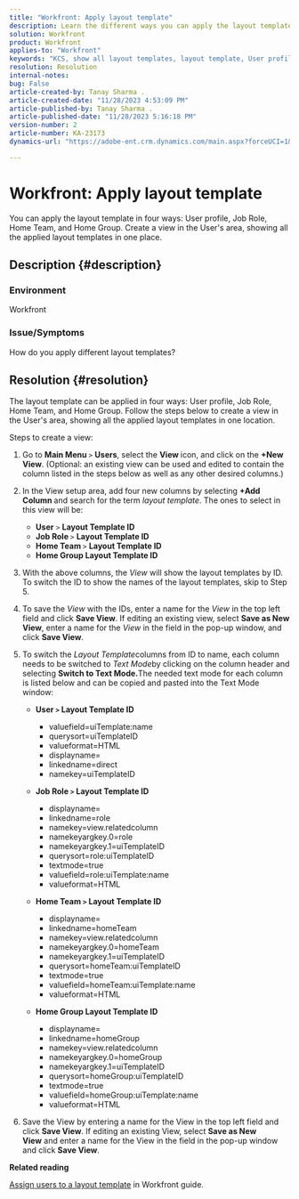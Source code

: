 ```yaml
---
title: "Workfront: Apply layout template"
description: Learn the different ways you can apply the layout template.
solution: Workfront
product: Workfront
applies-to: "Workfront"
keywords: "KCS, show all layout templates, layout template, User profile, Job Role, Home Team, Home Group, Workfront"
resolution: Resolution
internal-notes: 
bug: False
article-created-by: Tanay Sharma .
article-created-date: "11/28/2023 4:53:09 PM"
article-published-by: Tanay Sharma .
article-published-date: "11/28/2023 5:16:18 PM"
version-number: 2
article-number: KA-23173
dynamics-url: "https://adobe-ent.crm.dynamics.com/main.aspx?forceUCI=1&pagetype=entityrecord&etn=knowledgearticle&id=be19a899-0e8e-ee11-8179-6045bd006704"

---
```

# Workfront: Apply layout template


You can apply the layout template in four ways: User profile, Job Role, Home Team, and Home Group. Create a view in the User's area, showing all the applied layout templates in one place.

## Description {#description}


### Environment

Workfront



### Issue/Symptoms

How do you apply different layout templates?


## Resolution {#resolution}


The layout template can be applied in four ways: User profile, Job Role, Home Team, and Home Group. Follow the steps below to create a view in the User's area, showing all the applied layout templates in one location.

Steps to create a view:

1. Go to <b>Main Menu </b>`>`  <b>Users</b>, select the <b>View </b>icon, and click on the <b>+New View</b>. (Optional: an existing view can be used and edited to contain the column listed in the steps below as well as any other desired columns.)
2. In the View setup area, add four new columns by selecting <b>+Add Column </b>and search for the term *layout template*. The ones to select in this view will be:

    - <b>User</b> `>`  <b>Layout Template ID</b>
    - <b>Job Role </b>`>`  <b>Layout Template ID</b>
    - <b>Home Team </b>`>`  <b>Layout Template ID</b>
    - <b>Home Group Layout Template ID</b>
3. With the above columns, the *View* will show the layout templates by ID. To switch the ID to show the names of the layout templates, skip to Step 5.
4. To save the *View* with the IDs, enter a name for the *View* in the top left field and click <b>Save View</b>. If editing an existing view, select <b>Save as New View</b>, enter a name for the *View* in the field in the pop-up window, and click <b>Save View</b>.
5. To switch the *Layout Template*columns from ID to name, each column needs to be switched to *Text Mode*by clicking on the column header and selecting <b>Switch to Text Mode.</b>The needed text mode for each column is listed below and can be copied and pasted into the Text Mode window:
    - <b>User `>`  Layout Template ID </b>
        - valuefield=uiTemplate:name
        - querysort=uiTemplateID
        - valueformat=HTML
        - displayname=
        - linkedname=direct
        - namekey=uiTemplateID


    - <b>Job Role `>`  Layout Template ID </b>
        - displayname=
        - linkedname=role
        - namekey=view.relatedcolumn
        - namekeyargkey.0=role
        - namekeyargkey.1=uiTemplateID
        - querysort=role:uiTemplateID
        - textmode=true
        - valuefield=role:uiTemplate:name
        - valueformat=HTML


    - <b>Home Team `>`  Layout Template ID</b>
        - displayname=
        - linkedname=homeTeam
        - namekey=view.relatedcolumn
        - namekeyargkey.0=homeTeam
        - namekeyargkey.1=uiTemplateID
        - querysort=homeTeam:uiTemplateID
        - textmode=true
        - valuefield=homeTeam:uiTemplate:name
        - valueformat=HTML


    - <b>Home Group Layout Template ID </b>
        - displayname=
        - linkedname=homeGroup
        - namekey=view.relatedcolumn
        - namekeyargkey.0=homeGroup
        - namekeyargkey.1=uiTemplateID
        - querysort=homeGroup:uiTemplateID
        - textmode=true
        - valuefield=homeGroup:uiTemplate:name
        - valueformat=HTML
6. Save the View by entering a name for the View in the top left field and click <b>Save View</b>. If editing an existing View, select <b>Save as New View</b> and enter a name for the View in the field in the pop-up window and click <b>Save View</b>.


<b>Related reading</b>

[Assign users to a layout template](https://experienceleague.adobe.com/docs/workfront/using/administration-and-setup/customize/layout-templates/assign-users-to-layout-template.html) in Workfront guide.
